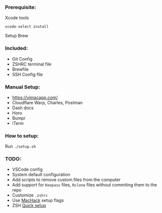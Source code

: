 ### Prerequisite:

Xcode tools

`xcode-select install`

Setup Brew

### Included:

- Git Config
- ZSHRC terminal file
- Brewfile
- SSH Config file

### Manual Setup:

- https://vimacapp.com/
- Cloudflare Warp, Charles, Postman
- Dash docs
- Horo
- Bumpr
- iTerm

### How to setup:

Run `./setup.sh`

### TODO:

- VSCode config
- System default configuration
- Add scripts to remove custom files from the computer
- Add support for `Keepass` files, `Rclone` files without commiting them to the repo
- Customize `.zshrc`
- Use [MacHack](https://github.com/kendfinger/MacHack) setup flags
- ZSH [Quick setup](https://github.com/jotyGill/ezsh)
